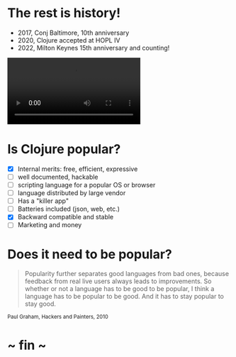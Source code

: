 # The rest is history!

* 2017, Conj Baltimore, 10th anniversary
* 2020, Clojure accepted at HOPL IV
* 2022, Milton Keynes 15th anniversary and counting!

<video controls>
 <source src="https://www.dropbox.com/s/kvp9qpgnzosxubb/rich-conj-10th-anniversary.mp4?dl=1" type="video/mp4">
 Your browser does not support the video tag.
</video>

# Is Clojure popular?

* [x] Internal merits: free, efficient, expressive
* [ ] well documented, hackable
* [ ] scripting language for a popular OS or browser
* [ ] language distributed by large vendor
* [ ] Has a "killer app"
* [ ] Batteries included (json, web, etc.)
* [x] Backward compatible and stable
* [ ] Marketing and money

# Does it need to be popular?

> Popularity further separates good languages from bad ones, because feedback from real live users always leads to improvements. So whether or not a language has to be good to be popular, I think a language has to be popular to be good. And it has to stay popular to stay good.

<small>Paul Graham, Hackers and Painters, 2010</small>

# ~ fin ~
